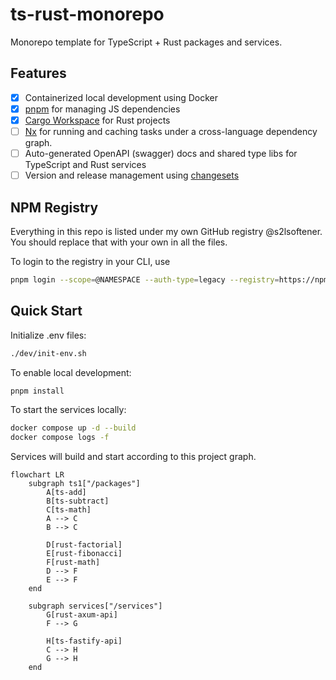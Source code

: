 # ts-rust-monorepo

Monorepo template for TypeScript + Rust packages and services.

## Features

- [x] Containerized local development using Docker
- [x] [pnpm](https://pnpm.io/) for managing JS dependencies
- [x] [Cargo Workspace](https://doc.rust-lang.org/cargo/reference/workspaces.html) for Rust projects
- [ ] [Nx](https://nx.dev/) for running and caching tasks under a cross-language dependency graph.
- [ ] Auto-generated OpenAPI (swagger) docs and shared type libs for TypeScript and Rust services
- [ ] Version and release management using [changesets](https://github.com/changesets/changesets)

## NPM Registry

Everything in this repo is listed under my own GitHub registry @s2lsoftener. You should replace that with your own in all the files.

To login to the registry in your CLI, use 

```sh
pnpm login --scope=@NAMESPACE --auth-type=legacy --registry=https://npm.pkg.github.com
```

## Quick Start

Initialize .env files:

```sh
./dev/init-env.sh
```

To enable local development:

```sh
pnpm install
```

To start the services locally:

```sh
docker compose up -d --build
docker compose logs -f
```

Services will build and start according to this project graph.

```mermaid
flowchart LR
    subgraph ts1["/packages"]
        A[ts-add]
        B[ts-subtract]
        C[ts-math]
        A --> C
        B --> C

        D[rust-factorial]
        E[rust-fibonacci]
        F[rust-math]
        D --> F
        E --> F
    end

    subgraph services["/services"]
        G[rust-axum-api]
        F --> G

        H[ts-fastify-api]
        C --> H
        G --> H
    end
```
